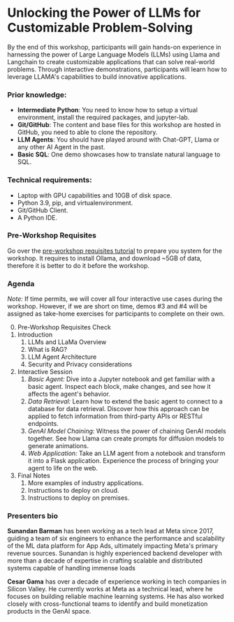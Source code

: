 # Unlocking the Power of LLMs for Customizable Problem-Solving

By the end of this workshop, participants will gain hands-on experience in harnessing the power of Large Language Models (LLMs) using Llama and Langchain to create customizable applications that can solve real-world problems. Through interactive demonstrations, participants will learn how to leverage LLAMA's capabilities to build innovative applications. 

### Prior knowledge:
* **Intermediate Python**: You need to know how to setup a virtual environment, install the required packages, and jupyter-lab.
* **Git/GitHub**: The content and base files for this workshop are hosted in GitHub, you need to able to clone the repository.
* **LLM Agents**: You should have played around with Chat-GPT, Llama or any other AI Agent in the past.
* **Basic SQL**: One demo showcases how to translate natural language to SQL.

### Technical requirements:
* Laptop with GPU capabilities and 10GB of disk space.
* Python 3.9, pip, and virtualenvironment.
* Git/GitHub Client.
* A Python IDE.

### Pre-Workshop Requisites
Go over the [pre-workshop requisites tutorial](./blob/main/pre_reqs/pre-requisites.md) to prepare you system for the workshop. It requires to install Ollama, and download ~5GB of data, therefore it is better to do it before the workshop. 

### Agenda
*Note:* If time permits, we will cover all four interactive use cases during the workshop. However, if we are short on time, demos #3 and #4 will be assigned as take-home exercises for participants to complete on their own. 

0. Pre-Workshop Requisites Check
1. Introduction
    1. LLMs and LLaMa Overview
    2. What is RAG?
    3. LLM Agent Architecture
    4. Security and Privacy considerations
2. Interactive Session
    1. *Basic Agent:* Dive into a Jupyter notebook and get familiar with a basic agent. Inspect each block, make changes, and see how it affects the agent's behavior.
    2. *Data Retrieval:* Learn how to extend the basic agent to connect to a database for data retrieval. Discover how this approach can be applied to fetch information from third-party APIs or RESTful endpoints.
    3. *GenAI Model Chaining:* Witness the power of chaining GenAI models together. See how Llama can create prompts for diffusion models to generate animations.
    4. *Web Application:* Take an LLM agent from a notebook and transform it into a Flask application. Experience the process of bringing your agent to life on the web.
3. Final Notes
    1. More examples of industry applications.
    2. Instructions to deploy on cloud.
    3. Instructions to deploy on premises.

### Presenters bio

**Sunandan Barman** has been working as a tech lead at Meta since 2017, guiding a team of six engineers to enhance the performance and scalability of the ML data platform for App Ads, ultimately impacting Meta's primary revenue sources. Sunandan is highly experienced backend developer with more than a decade of expertise in crafting scalable and distributed systems capable of handling immense loads

**Cesar Gama** has over a decade of experience working in tech companies in Silicon Valley. He currently works at Meta as a technical lead, where he focuses on building reliable machine learning systems. He has also worked closely with cross-functional teams to identify and build monetization products in the GenAI space.